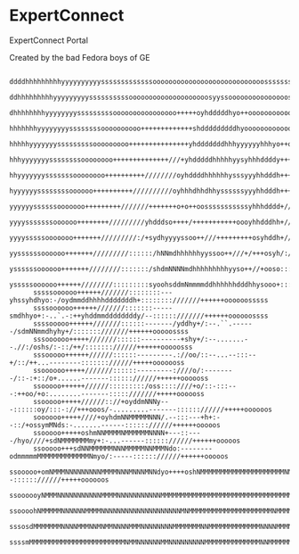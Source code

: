 # ExpertConnect
ExpertConnect Portal

Created by the bad Fedora boys of GE




          ddddhhhhhhhhhyyyyyyyyyysssssssssssssoooooooooooooooooooooooooooosssssssssssssyyyyyyyyyyhhhhhhhhddddd
          ddhhhhhhhhhyyyyyyyyyssssssssssoooooooooooooooooooosyyssooooooooooooooossssssssssyyyyyyyyyhhhhhhhhddd
          dhhhhhhhhyyyyyyyysssssssssoooooooooooooooo+++++oyhdddddhyo++oooooooooooooosssssssssyyyyyyyyyhhhhhhhd
          hhhhhhhyyyyyyyyssssssssoooooooooo+++++++++++++shdddddddddhyoooooooooooooooooossssssssyyyyyyyyyhhhhhh
          hhhhhyyyyyyysssssssssooooooooo+++++++++++++++yhdddddddhhhyyyyyyhhhyo++oooooooooosssssssyyyyyyyyhhhhh
          hhhyyyyyyyssssssssoooooooo++++++++++++++///+yhdddddhhhhhyysyhhhddddy++++++oooooooossssssssyyyyyyyhhh
          hhyyyyyyysssssssoooooooo++++++++++////////oyhddddhhhhhhysssyyyhhdddh++++++++ooooooooosssssssyyyyyyyh
          hyyyyyyssssssssoooooo++++++++++//////////oyhhhdhhdhhyssssssyyyhhdddh+++++++++++ooooooosssssssyyyyyyy
          yyyyyyssssssooooooo+++++++++///////+++++++o+o++oosssssssssssyhhhdddd+////++++++++ooooooossssssyyyyyy
          yyyysssssssoooooo++++++++/////////yhdddso++++/+++++++++++oooyhhdddhh+//////++++++++oooooosssssssyyyy
          yyyysssssooooooo+++++++/////////:/+sydhyyyyssoo++///+++++++++osyhddh+////////+++++++ooooooossssssyyy
          yyssssssoooooo+++++++/////////::::::/hNNmdhhhhhhyyssoo++///+/+++osyh/://///////+++++++oooooossssssyy
          yssssssoooooo+++++++////////:::::::/shdmNNNNmdhhhhhhhhhyyso++//+ooso:::::////////++++++oooooossssssy
          ysssssoooooo++++++////////:::::::::syoohsddmNmmmmddhhhhhhdddhhysooo+:::::::///////+++++++ooooossssss
          sssssoooooo++++++///////::::::::---yhssyhdhyo:-/oydmmddhhhhdddddddh+::::::::///////++++++oooooosssss
          ssssoooooo++++++///////:::::::-----smdhhyo+:-..`.-:++yhddmmddddddddy/--::::::///////++++++oooooossss
          ssssooooo++++++///////::::::-------/yddhy+/:--.``.------/sdmNNmmdhyhy+/:::::::///////++++++ooooossss
          sssoooooo+++++///////::::::----------+shy+/:--.......--.//:/oshs/:-::/++/::::::://////++++++ooooosss
          sssooooo++++++//////::::::---------.://oo/::--...--:::--+/::/++...--------::::::://////+++++ooooooss
          ssoooooo+++++///////::::::---------:////o/:--------/::-:+::/o+......-------:::::://////++++++oooooss
          ssooooo++++++//////:::::::::/oss::::////+o/::-:::---:++oo/+o:........-------:::::///////+++++oooooss
          ssooooo+++++//////:://+oyddmNNNy---::::::oy/:::-://+++ooos/-.........-------:::::://////+++++oooooos
          soooooo+++++////+oyhdmNNMMMMMNNN/.--:::---+h+:--::/+ossymMNds:-.......------:::::://////++++++ooooos
          ssooooo+++++oshmNNMMMMNMMMMMMNNNN+---::----/hyo////+sdNMMMMMMMmy+:-...------:::::://////++++++ooooos
          ssooooo+++sdNNMMMMMMNNNMMMMMNNMMMNdo:--------odmmmmmMMMMMMMMMMMMMNmyo/:-----:::::://////++++++ooooos
          ssooooo+omNMMMNNNNNNNNNMMMMNNNMNNNMNNdyo++++oshNMMMMMMMMMMMMMMMMMMMMMNNdy:--:::::://////+++++oooooos
          ssoooooyNMMMNNNNNNNNNNNMMMMNNNNNNNNNNNMMMMMMMMMMMMMMMMMMMMMMMMMMMMMMMMMMNd/-:::::://////++++++ooooss
          ssoooohNMMMMMNNNNNNMMMMNNNNNNNNNNNNNNNNNNNNMNMMMMMMMMMMMMMMMMMMMMMNMMMMMMNms:::::///////+++++oooooss
          sssosdMMMMMMMNNNNMMMNNMNMMNNNNMMMNNNNNNNNMMMMMMMNNMMMMMMMMMMMMMNNNNMMMNMMMNNh/::://////++++++oooooss
          ssssmMMMMMMMMMMMMMMMMMMMMMMMMNMMNNNNNNMMNNNNNNNNNMMMMMMMMMMMMMMNNMMMMMMMMMMMNm+://////++++++ooooosss
